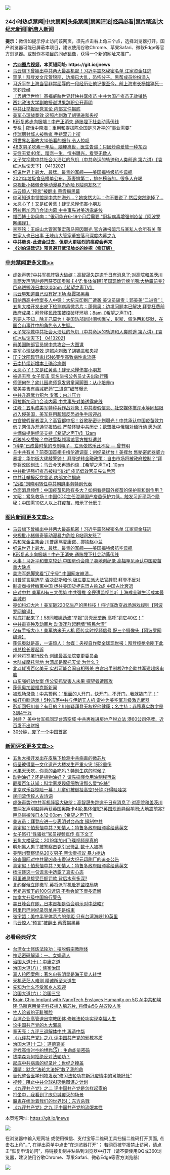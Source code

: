 ![](https://raw.githubusercontent.com/fqnews/bnews/master/64photo/fqnews-qr.jpg)

<div id="tt">
<h3>24小时热点禁闻|<a href="#%E4%B8%AD%E5%85%B1%E7%A6%81%E9%97%BB%E6%9B%B4%E5%A4%9A%E6%96%87%E7%AB%A0">中共禁闻</a>|<a href="#%E5%9B%BE%E7%89%87%E6%96%B0%E9%97%BB%E6%9B%B4%E5%A4%9A%E6%96%87%E7%AB%A0">头条禁闻</a>|<a href="#%E6%96%B0%E9%97%BB%E8%AF%84%E8%AE%BA%E6%9B%B4%E5%A4%9A%E6%96%87%E7%AB%A0">禁闻评论|<a href="#%E5%BF%85%E7%9C%8B%E7%BB%8F%E5%85%B8%E5%A5%BD%E6%96%87">经典必看|<a href="/video.md#%E7%A6%81%E7%89%87%E7%B2%BE%E9%80%89">禁片精选</a>|<a href="https://github.com/fqnews/djy/blob/master/gb/nf1351518.md#1">大纪元新闻</a>|<a href="https://github.com/fqnews/ntdtv/blob/master/gb/prog204.md#1">新唐人新闻</a></h3>
<div><b>提示：</b>微信如提示停止访问该网页，须先点击右上角三个点，选择浏览器打开。国产浏览器可能已屏蔽本项目，建议使用谷歌Chrome、苹果Safari、微软Edge等官方浏览器。或<a href="https://github.com/fqnews/bnews/blob/master/%E5%88%B6%E4%BD%9Cgit%E7%A6%81%E9%97%BB%E9%95%9C%E5%83%8F.md">制作本项目的同步镜像</a>，获得一个新的网址来推广。</div>
<ul>
<li><b><a href="http://d1.bdrive.tk/64.mp4" target="_blank">六四图片视频</a>，本页短网址: https://git.io/jnews</b></li>
<li><a href="/topimagenews/20210413/1525276.md">马云旗下曾捅出中共两大最高机密！习近平震怒秘密名单 江家资金狂逃</a></li>
<li><a href="/worldnews/usa/20210413/1525016.md">罕见！拜登发文斥贺锦丽，边境已大乱，恐怖分子、黑帮成员纷纷涌入</a></li>
<li><a href="/bannedvideo/20210413/1525352.md">习近平在上海当官非常屈辱的一段经历让他记恨至今，前上海市长杨雄猝死--天钧政经</a></li>
<li><a href="/ssgc/20210413/1524979.md">〖兲朝浮世绘〗高福威胁世界赶快共享疫苗 中共为国产疫苗无效铺路</a></li>
<li><a href="/renquan/20210413/1525104.md">西北政法大学副教授谌洪果辞职公开声明</a></li>
<li><a href="/cbnews/20210413/1525169.md">中共让举报反党言论 内部文件揭底</a></li>
<li><a href="/cbnews/20210413/1525384.md">美军心理战奏效 这照片刺激了胡锡进和央视</a></li>
<li><a href="/topimagenews/20210413/1524952.md">K形复苏步向极端！中产正消失 通胀埋下社会动荡伏线</a></li>
<li><a href="/cbnews/20210413/1525011.md">专栏 | 夜话中南海：重用和提拔陈全国是习近平的“事业需要”</a></li>
<li><a href="/cbnews/20210413/1524994.md">传瑞丽封城人被憋疯 手持双刀上街</a></li>
<li><a href="/lifebaike/20210413/1525039.md">将世界名画放大10倍看的细节 令人惊叹</a></li>
<li><a href="/health/20210413/1525153.md">48岁男子吃素一年后，脑梗离世，医生告诫：只因炒菜爱放一种东西</a></li>
<li><a href="/cnnews/20210413/1525256.md">无性无爱40年，暗恋一生，情书曝光，看哭无数人</a></li>
<li><a href="/comments/20210413/1525391.md">太子党挽救中共社会大溃烂的危机（中共命运的轨迹和人类前途  第六讲）【袁红冰纵论天下】 04132021</a></li>
<li><a href="/topimagenews/20210413/1525167.md">细说世界上最大、最猛、最贵的军舰——美国福特级航空母舰</a></li>
<li><a href="/lifebaike/20210413/1525157.md">2021年垃圾食品榜单公布，燕麦排第二，排在榜首的，很多人在喝</a></li>
<li><a href="/topimagenews/20210413/1525235.md">央视批小猪佩奇等动漫暴力危险 B站网友怒了</a></li>
<li><a href="/comments/20210413/1525476.md">马云惊人“预言”被翻出 蔡霞揭黑幕</a></li>
<li><a href="/cnnews/20210413/1525324.md">你可知道中领馆是中共在海外…？她突然大叫：你不要说了 然后突然跑掉了…</a></li>
<li><a href="/cbnews/20210413/1525373.md">太恶心了！又是红黄蓝！肆无忌惮伤害小朋友</a></li>
<li><a href="/cbnews/20210413/1525266.md">阿拉斯加闭门会谈内幕 中共事先对美透露底线</a></li>
<li><a href="/cnnews/20210413/1525325.md">福西博士带风向："很可能在6-18个月后需要 "冠状病毒增强剂疫苗【阿波罗网编译】</a></li>
<li><a href="/comments/20210413/1525114.md">李燕铭：王岐山大管家董宏落马原因曝光 官方通报暗示与某私人会所有关 董宏家人也已出事 王岐山大管家董宏落马深度内幕之九</a></li>
<li><b><a href="/comments/20200211/1275071.md" target="_blank">中共肺炎-此波会过去，但更大更猛烈的瘟疫会再来</a></b></li>
<li><b><a href="/comments/20200207/1272816.md" target="_blank">《刘伯温碑记》预言避开武汉肺炎的妙招（修订版）</a></b></li>
</ul>
</div>

<div class="catlist">
<h3><a href="/cbnews/" target="_blank">中共禁闻</a><span><a href="/cbnews/" target="_blank" rel="nofollow">更多文章>></a></span></h3>
<ul>
<li><a href="/comments/20210414/1525601.md" target="_blank">虚张声势?中共军机阵容大破绽；高智晟失踪逾千日有消息了;对高院和盖茨川普两发声明赵婷再获英国奥斯卡4奖;集体催眠?英国现诡异绵羊圈;大地震前兆?巨乌贼搁浅日本12:00pm【希望之声TV】</a></li>
<li><a href="/cbnews/20210413/1525559.md" target="_blank">马云早知道自己没有好下场 蔡霞揭黑幕</a></li>
<li><a href="/comments/20210413/1525457.md" target="_blank">田纳西高中枪案多人中弹；大纪元印刷厂遭袭 美议员谴责；郭美美“二进宫”；五角大楼开发出皮下检测病毒微芯片；蓬佩奥：边境问题本已解决 拜登枉费前政府成果；拜登移民政策被控破坏环境；8am【希望之声TV】</a></li>
<li><a href="/comments/20210413/1525416.md" target="_blank">若要人不知，除非己莫为！美国防部新时间线曝光，彭斯、佩洛西和舒默，在国会山事件中的角色令人生疑。</a></li>
<li><a href="/comments/20210413/1525391.md" target="_blank">太子党挽救中共社会大溃烂的危机（中共命运的轨迹和人类前途  第六讲）【袁红冰纵论天下】 04132021</a></li>
<li><a href="/cbnews/20210413/1525385.md" target="_blank">前美国防部官员揭中共攻台一大图谋</a></li>
<li><a href="/cbnews/20210413/1525384.md" target="_blank">美军心理战奏效 这照片刺激了胡锡进和央视</a></li>
<li><a href="/cbnews/20210413/1525383.md" target="_blank">辽宁沈阳现野禽H5N6亚型高致病性禽流感</a></li>
<li><a href="/cbnews/20210413/1525382.md" target="_blank">云南持续新增本土确诊病例</a></li>
<li><a href="/cbnews/20210413/1525373.md" target="_blank">太恶心了！又是红黄蓝！肆无忌惮伤害小朋友</a></li>
<li><a href="/cbnews/20210413/1525317.md" target="_blank">被逼无奈 女子反击 实名举报公务员丈夫出轨行贿</a></li>
<li><a href="/cbnews/20210413/1525316.md" target="_blank">师德何在？幼儿园老师竟发男童闻脚图：从小培养m</a></li>
<li><a href="/cbnews/20210413/1525277.md" target="_blank">郭美美售有毒减肥药“二进宫”细节曝光</a></li>
<li><a href="/cbnews/20210413/1525272.md" target="_blank">中共升高武力犯台 专家：内斗压力</a></li>
<li><a href="/cbnews/20210413/1525266.md" target="_blank">阿拉斯加闭门会谈内幕 中共事先对美透露底线</a></li>
<li><a href="/cbnews/20210413/1525265.md" target="_blank">江峰：五毛成美军特种兵作战对象！中共虚假信息、社交媒体搅浑水等同超限战入侵美国，美军将用超越反恐战争手段迎战</a></li>
<li><a href="/comments/20210413/1525262.md" target="_blank">白宫被假冒者混入？高官都中招！谷歌秘密计划曝光！中共承认中国疫苗效力低？网信办开通举报热线 严禁怀疑中共历史；欧盟批中俄阻对缅行动 愿为民主缅甸提供经济支持【希望之声TV】12am</a></li>
<li><a href="/cbnews/20210413/1525254.md" target="_blank">战狼外交受挫？中驻雪梨领事馆官方推特遭封</a></li>
<li><a href="/comments/20210413/1525191.md" target="_blank">“科学”已成最时髦的专制幌子，左派依然乐此不疲 — 曾节明</a></li>
<li><a href="/comments/20210413/1525182.md" target="_blank">与中共有关？前英国首相卡梅伦遭调查；创纪录扰台！美撑台 售秘密武器威力暴增；华尔街大佬敲警钟！ 拜登逆转金融政策；自由市场将被政府控制？“拜登将改区划法；马云今天再遭约谈 【希望之声TV】10pm</a></li>
<li><a href="/cbnews/20210413/1525181.md" target="_blank">中共批评强打疫苗被指“演戏” 疫苗低效官员先认后否</a></li>
<li><a href="/cbnews/20210413/1525169.md" target="_blank">中共让举报反党言论 内部文件揭底</a></li>
<li><a href="/cbnews/20210413/1525168.md" target="_blank">“战狼”刘晓明转任中共朝鲜事务特别代表</a></li>
<li><a href="/comments/20210413/1525152.md" target="_blank">负面消息频传：中国疫苗风险有多大？如何看待国外疫苗的保护率和副作用？</a></li>
<li><a href="/cbnews/20210413/1525151.md" target="_blank">文昭：紧急救场！中国CDC主任泄漏国产疫苗保护力低，触发习近平两个隐秘；中国需10亿人以上打疫苗，暗示了什麽？</a></li>

</ul>
</div>
<div class="catlist">
<h3><a href="/topimagenews/" target="_blank">图片新闻</a><span><a href="/topimagenews/" target="_blank" rel="nofollow">更多文章>></a></span></h3>
<ul>
<li><a href="/topimagenews/20210413/1525276.md" target="_blank">马云旗下曾捅出中共两大最高机密！习近平震怒秘密名单 江家资金狂逃</a></li>
<li><a href="/topimagenews/20210413/1525235.md" target="_blank">央视批小猪佩奇等动漫暴力危险 B站网友怒了</a></li>
<li><a href="/topimagenews/20210413/1525234.md" target="_blank">共和党金主集会 川普痛骂麦康诺、揶揄赵小兰</a></li>
<li><a href="/topimagenews/20210413/1525167.md" target="_blank">细说世界上最大、最猛、最贵的军舰——美国福特级航空母舰</a></li>
<li><a href="/topimagenews/20210413/1524952.md" target="_blank">K形复苏步向极端！中产正消失 通胀埋下社会动荡伏线</a></li>
<li><a href="/topimagenews/20210412/1524731.md" target="_blank">大事！习近平和普京较劲 中国房价会降？卖地创纪录 高福罕见承认中国疫苗重大缺点</a></li>
<li><a href="/topimagenews/20210412/1524357.md" target="_blank">美海军翘脚笑看“辽宁号” 中国网友崩溃…</a></li>
<li><a href="/topimagenews/20210412/1524286.md" target="_blank">川普誓言赢选举 否决彭斯和他 极左要左派大法官辞职 拜登不反对</a></li>
<li><a href="/topimagenews/20210412/1524221.md" target="_blank">制造商持续撤离中国 运往美国货柜东盟占逾2成 中国占比衰退</a></li>
<li><a href="/topimagenews/20210411/1523985.md" target="_blank">应对中共 美军AI有三大优势 中共强推 全民遭监视监听 上海成全球生活成本最高城市</a></li>
<li><a href="/topimagenews/20210411/1523973.md" target="_blank">宛如科幻大片！美军砸220亿生产的黑科技！将彻底改变战场游戏规则【阿波罗网编译】</a></li>
<li><a href="/topimagenews/20210411/1523871.md" target="_blank">彻底打起来了！58同城姚劲波“举报”贝壳反垄断 高呼“罚它40亿！”</a></li>
<li><a href="/topimagenews/20210411/1523675.md" target="_blank">中共审查殃及动画片 动漫迷群起翻墙“移民台湾”</a></li>
<li><a href="/topimagenews/20210410/1523449.md" target="_blank">仅有手指大小！美军纳米无人机 回传实时视频信号 配三个摄像头【阿波罗网编译】</a></li>
<li><a href="/topimagenews/20210410/1523285.md" target="_blank">蓬佩奥就是高，一语惊人；台媒：央视自作孽全球现世报；拜登控枪令刚下此州总检长要起诉</a></li>
<li><a href="/topimagenews/20210410/1523232.md" target="_blank">拜登将签署行政令 创建最高法院变更委员会</a></li>
<li><a href="/topimagenews/20210410/1523144.md" target="_blank">大陆成摩托禁地 台湾却是摩托天堂 为什么？</a></li>
<li><a href="/topimagenews/20210409/1522863.md" target="_blank">北斗耗资百亿美元 实战可能会闹自相残杀 白宫出手制裁7中企助共军建超级电脑</a></li>
<li><a href="/topimagenews/20210409/1522664.md" target="_blank">山东强奸幼女案 传公安抓受害人未果 探望者遭围攻</a></li>
<li><a href="/topimagenews/20210409/1522663.md" target="_blank">蓬佩奥加盟福克斯新闻</a></li>
<li><a href="/topimagenews/20210409/1522616.md" target="_blank">被现场录像！中共警察：“里面的人开门，快开门，不开门，我就撬门了！”</a></li>
<li><a href="/topimagenews/20210409/1522615.md" target="_blank">如打电脑游戏！5秒击落中共与伊朗无人机 雷神为美空军升级激光武器</a></li>
<li><a href="/topimagenews/20210409/1522516.md" target="_blank">彭斯回归川普？有目的？川普疑拜登无权祝他健康；名主持：非移真实数字是3到4千万</a></li>
<li><a href="/topimagenews/20210408/1522204.md" target="_blank">对峙？ 美中台军机同现台湾空域 中共再推进房地产税立法 港60公司停牌，近百发不出财报</a></li>
<li><a href="/topimagenews/20210408/1521979.md" target="_blank">30分钟，废了一个中国首富</a></li>

</ul>
</div>
<div class="catlist">
<h3><a href="/comments/" target="_blank">新闻评论</a><span><a href="/comments/" target="_blank" rel="nofollow">更多文章>></a></span></h3>
<ul>
<li><a href="/comments/20210414/1525617.md" target="_blank">五角大楼开发出在皮肤下检测中共病毒的微芯片</a></li>
<li><a href="/comments/20210414/1525607.md" target="_blank">俄圣彼得堡一文化遗产大楼发生严重火灾 1死2重伤</a></li>
<li><a href="/comments/20210414/1525606.md" target="_blank">水果天天吃，你真的会吃吗？特别生病的时候？</a></li>
<li><a href="/comments/20210414/1525605.md" target="_blank">动物油好？还是植物油好？ 请先搞懂食用油制程再说</a></li>
<li><a href="/comments/20210414/1525604.md" target="_blank">颠覆百年认知：科学家发现癌细胞没那么爱“吃糖”</a></li>
<li><a href="/comments/20210414/1525603.md" target="_blank">北京欢乐谷惊险一幕！儿童们被倒挂高空1分钟 吓得哇哇哭</a></li>
<li><a href="/comments/20210414/1525602.md" target="_blank">民间流传鲛人古诗词</a></li>
<li><a href="/comments/20210414/1525601.md" target="_blank">虚张声势?中共军机阵容大破绽；高智晟失踪逾千日有消息了;对高院和盖茨川普两发声明赵婷再获英国奥斯卡4奖;集体催眠?英国现诡异绵羊圈;大地震前兆?巨乌贼搁浅日本12:00pm【希望之声TV】</a></li>
<li><a href="/comments/20210414/1525595.md" target="_blank">美议员：拜登应进一步表明对台态度 遏制中共</a></li>
<li><a href="/comments/20210414/1525587.md" target="_blank">真定假？怕惹恼中共？知情人：特鲁多政府阻颁奖给蔡英文</a></li>
<li><a href="/comments/20210414/1525586.md" target="_blank">女子怒打“性骚扰”官员视频疯传 有下文了</a></li>
<li><a href="/comments/20210413/1525572.md" target="_blank">五角大楼证实：2019年加州飞碟视频是真的</a></li>
<li><a href="/comments/20210413/1525542.md" target="_blank">明州黑人男子被警察击毙引发骚乱 数十人被捕</a></li>
<li><a href="/comments/20210413/1525537.md" target="_blank">美明州警察误杀20岁男子 黑命贵抗议 暴力抢劫</a></li>
<li><a href="/comments/20210413/1525535.md" target="_blank">追查国际对中共雇凶袭击香港大纪元印刷厂的追查公告</a></li>
<li><a href="/comments/20210413/1525532.md" target="_blank">真定假！怕惹恼中共？知情人：特鲁多政府阻颁奖给蔡英文</a></li>
<li><a href="/comments/20210413/1525530.md" target="_blank">杨洁篪这一句谎言中透露了真实心态</a></li>
<li><a href="/comments/20210413/1525529.md" target="_blank">阿里诚恳接受巨额罚款 背后水有多深?</a></li>
<li><a href="/comments/20210413/1525520.md" target="_blank">北约促俄立即撤军 英将派军机赴罗监控局势</a></li>
<li><a href="/comments/20210413/1525504.md" target="_blank">老祖宗留下的100句谚语 不看会留下很多遗憾</a></li>
<li><a href="/comments/20210413/1525499.md" target="_blank">加拿大升级中国旅行警告</a></li>
<li><a href="/comments/20210413/1525498.md" target="_blank">美日峰会在即，日本首相是否会明示对中战略?</a></li>
<li><a href="/comments/20210413/1525492.md" target="_blank">阿里巴巴创纪录罚单并不是结束</a></li>
<li><a href="/comments/20210413/1525481.md" target="_blank">张宇韶：美中半导体芯片的差距 只有台湾海峡110英里</a></li>
<li><a href="/comments/20210413/1525476.md" target="_blank">马云惊人“预言”被翻出 蔡霞揭黑幕</a></li>

</ul>
</div>

<div class="catlist">
<h3>必看经典好文</h3>
<ul>
<li><a href="/cbnews/20200610/1342772.md" target="_blank">台湾女士修炼法轮功：摆脱假宗教附体</a></li>
<li><a href="/comments/20200609/1342224.md" target="_blank">神话密码解译：一、女娲造人</a></li>
<li><a href="/cbnews/20180316/915423.md" target="_blank">治国大道(十)：中庸之道</a></li>
<li><a href="/cbnews/20190424/914482.md" target="_blank">治国大道(八)：儒家治国</a></li>
<li><a href="/comments/20200523/1332915.md" target="_blank">真人轮回案例：著名电影明星是海王星人转世</a></li>
<li><a href="/comments/20210302/1496716.md" target="_blank">天机茫茫人难测 精诚所至大道生</a></li>
<li><a href="/comments/20200620/1346848.md" target="_blank">先知为什么不受家乡人欢迎</a></li>
<li><a href="/cbnews/20180312/913459.md" target="_blank">治国大道(六)：治国三宝</a></li>
<li><a href="/comments/20200901/1451956.md" target="_blank">Brain Chip Implant with NanoTech Enslaves Humanity on 5G AI中共和埃隆∙马斯克用量子科技植入脑芯片, 将借由5G AI奴役人类</a></li>
<li><a href="/comments/20200606/783250.md" target="_blank">牲人论者的无耻嘴脸</a></li>
<li><a href="/comments/20200528/1335859.md" target="_blank">台湾企业高管退出宗教团体 修炼法轮功实现幸福人生</a></li>
<li><a href="/comments/20200717/1361899.md" target="_blank">论中国共产党的九大邪恶</a></li>
<li><a href="/comments/20131119/1029445.md" target="_blank">章天亮：九评三退解体中共 再造中华</a></li>
<li><a href="/bookonline/20131116/201047.md" target="_blank">《九评共产党》之八 评中国共产党的邪教本质</a></li>
<li><a href="/cbnews/20180318/916241.md" target="_blank">治国大道(十二)：道德真鉴</a></li>
<li><a href="/comments/20210402/1517945.md" target="_blank">寻找高维时空的钥匙⑤：生命能量密码</a></li>
<li><a href="/comments/20210123/1473430.md" target="_blank">钱学森为何拒绝反对法轮功？</a></li>
<li><a href="/comments/20200702/1354076.md" target="_blank">起底中共病毒的纪录片：世纪之掩盖</a></li>
<li><a href="/comments/20210312/1502968.md" target="_blank">潘晴：默念“法轮大法好”救了我的命</a></li>
<li><a href="/comments/20210403/1518906.md" target="_blank">替代整合医学刊物发表“修习法轮功在新冠疫情中的可能好处”</a></li>
<li><a href="/comments/20201221/1451945.md" target="_blank">视频：阻止中共全球AI灭绝图谋之计划</a></li>
<li><a href="/bookonline/20131116/201055.md" target="_blank">《九评共产党》之二 评中国共产党是怎样起家的</a></li>
<li><a href="/comments/20201015/1414242.md" target="_blank">打坐中，我看到了庞贝城覆灭的场景</a></li>
<li><a href="/topimagenews/20180524/946967.md" target="_blank">魔鬼在统治着我们的世界(5)：东方杀戮</a></li>
<li><a href="/bookonline/20131116/201045.md" target="_blank">《九评共产党》之九 评中国共产党的流氓本性</a></li>

</ul>
</div>

本页短网址: https://git.io/jnews

![](https://raw.githubusercontent.com/fqnews/bnews/master/64photo/fqnews-qr.jpg)

在浏览器中输入短网址 或使用微信、支付宝等二维码工具扫描二维码打开页面, 点击右上角"...", 在弹出菜单中点击“在浏览器打开”； 若网页被举报禁止访问，请点击“恢复申请访问”，将链接复制并粘贴到浏览器中打开（请不要使用QQ或360浏览器，建议使用谷歌Chrome、苹果Safari、微软Edge等官方浏览器）

![](https://raw.githubusercontent.com/fqnews/bnews/master/64photo/wx.jpg)